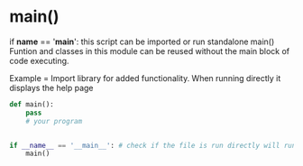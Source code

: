 # main()
if __name__ == '__main__': this script can be imported or run standalone
    main()                 Funtion and classes in this module can be reused without the main block of code executing.


Example = Import library for added functionality. When running directly it displays the help page


```python
def main():
    pass
    # your program


if __name__ == '__main__': # check if the file is run directly will run main()
    main()
```